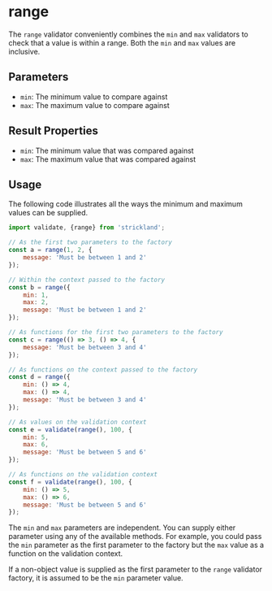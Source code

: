 # range

The `range` validator conveniently combines the `min` and `max` validators to check that a value is within a range. Both the `min` and `max` values are inclusive.

## Parameters

* `min`: The minimum value to compare against
* `max`: The maximum value to compare against

## Result Properties

* `min`: The minimum value that was compared against
* `max`: The maximum value that was compared against

## Usage

The following code illustrates all the ways the minimum and maximum values can be supplied.

``` jsx
import validate, {range} from 'strickland';

// As the first two parameters to the factory
const a = range(1, 2, {
    message: 'Must be between 1 and 2'
});

// Within the context passed to the factory
const b = range({
    min: 1,
    max: 2,
    message: 'Must be between 1 and 2'
});

// As functions for the first two parameters to the factory
const c = range(() => 3, () => 4, {
    message: 'Must be between 3 and 4'
});

// As functions on the context passed to the factory
const d = range({
    min: () => 4,
    max: () => 4,
    message: 'Must be between 3 and 4'
});

// As values on the validation context
const e = validate(range(), 100, {
    min: 5,
    max: 6,
    message: 'Must be between 5 and 6'
});

// As functions on the validation context
const f = validate(range(), 100, {
    min: () => 5,
    max: () => 6,
    message: 'Must be between 5 and 6'
});
```

The `min` and `max` parameters are independent. You can supply either parameter using any of the available methods. For example, you could pass the `min` parameter as the first parameter to the factory but the `max` value as a function on the validation context.

If a non-object value is supplied as the first parameter to the `range` validator factory, it is assumed to be the `min` parameter value.
